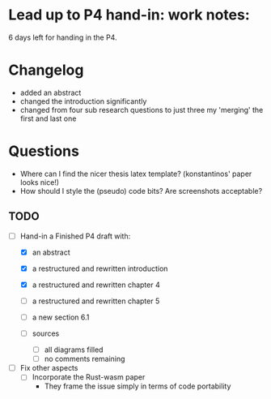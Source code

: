 Lead up to P4 hand-in: work notes: 
==========================


6 days left for handing in the P4. 




Changelog
==========================
- added an abstract
- changed the introduction significantly 
- changed from four sub research questions to just three my 'merging' the first and last one

Questions
==========================
- Where can I find the nicer thesis latex template? (konstantinos' paper looks nice!)
- How should I style the (pseudo) code bits? Are screenshots acceptable? 


TODO
----
- [ ] Hand-in a Finished P4 draft with: 
  - [x] an abstract 
  - [x] a restructured and rewritten introduction 
  - [x] a restructured and rewritten chapter 4
  - [ ] a restructured and rewritten chapter 5 
  - [ ] a new section 6.1

  - [ ] sources
    - [ ] all diagrams filled
    - [ ] no comments remaining

- [ ] Fix other aspects
  - [ ] Incorporate the Rust-wasm paper
     - They frame the issue simply in terms of code portability
     








